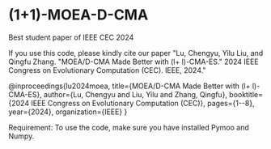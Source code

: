 # (1+1)-MOEA-D-CMA
Best student paper of IEEE CEC 2024

If you use this code, please kindly cite our paper "Lu, Chengyu, Yilu Liu, and Qingfu Zhang. "MOEA/D-CMA Made Better with (l+ l)-CMA-ES." 2024 IEEE Congress on Evolutionary Computation (CEC). IEEE, 2024."

@inproceedings{lu2024moea,
  title={MOEA/D-CMA Made Better with (l+ l)-CMA-ES},
  author={Lu, Chengyu and Liu, Yilu and Zhang, Qingfu},
  booktitle={2024 IEEE Congress on Evolutionary Computation (CEC)},
  pages={1--8},
  year={2024},
  organization={IEEE}
}

Requirement: 
To use the code, make sure you have installed Pymoo and Numpy. 
